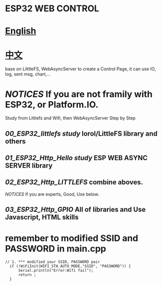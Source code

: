 # ESP32 WEB CONTROL
# [English](03_ESP32_Http_GPIO/README.md)
# [中文](03_ESP32_Http_GPIO/讀我.md)

base on LilttleFS, WebAsyncServer to create a Control Page, 
it can use IO, log, sent msg, chart,...

# *NOTICES* If you are not framily with ESP32, or Platform.IO. 
Study from Littlefs and Wifi, then  WebAsyncServer Step by Step

## *00_ESP32_littlefs study*     lorol/LittleFS library and others 

## *01_ESP32_Http_Hello study*   ESP WEB ASYNC SERVER library

## *02_ESP32_Http_LITTLEFS*      combine aboves.


*NOTICES* If you are experts, Good, Use below.

## *03_ESP32_Http_GPIO*          All of libraries and Use Javascript, HTML skills


# remember to modified SSID and PASSWORD in main.cpp
```
// 1. *** modified your SSID, PASSWORD pair 
  if (!WiFiInit(WIFI_STA_AUTO_MODE,"SSID", "PASSWORD")) {
      Serial.println("Error:Wifi fail");
      return ;
  } 
```